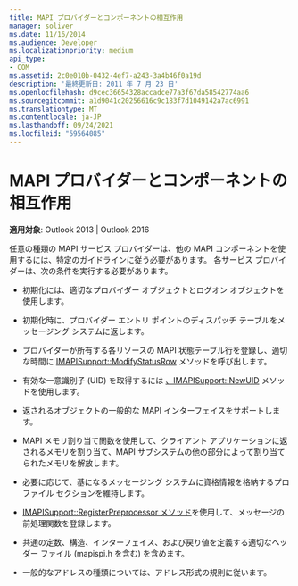 ```yaml
---
title: MAPI プロバイダーとコンポーネントの相互作用
manager: soliver
ms.date: 11/16/2014
ms.audience: Developer
ms.localizationpriority: medium
api_type:
- COM
ms.assetid: 2c0e010b-0432-4ef7-a243-3a4b46f0a19d
description: '最終更新日: 2011 年 7 月 23 日'
ms.openlocfilehash: d9cec36654328accadce77a3f67da58542774aa6
ms.sourcegitcommit: a1d9041c20256616c9c183f7d1049142a7ac6991
ms.translationtype: MT
ms.contentlocale: ja-JP
ms.lasthandoff: 09/24/2021
ms.locfileid: "59564085"
---
```

# <a name="interaction-of-mapi-providers-and-components"></a>MAPI プロバイダーとコンポーネントの相互作用

  
  
**適用対象**: Outlook 2013 | Outlook 2016 
  
任意の種類の MAPI サービス プロバイダーは、他の MAPI コンポーネントを使用するには、特定のガイドラインに従う必要があります。 各サービス プロバイダーは、次の条件を実行する必要があります。
  
- 初期化には、適切なプロバイダー オブジェクトとログオン オブジェクトを使用します。
    
- 初期化時に、プロバイダー エントリ ポイントのディスパッチ テーブルをメッセージング システムに返します。
    
- プロバイダーが所有する各リソースの MAPI 状態テーブル行を登録し、適切な時間に [IMAPISupport::ModifyStatusRow](imapisupport-modifystatusrow.md) メソッドを呼び出します。 
    
- 有効な一意識別子 (UID) を取得するには [、IMAPISupport::NewUID](imapisupport-newuid.md) メソッドを使用します。 
    
- 返されるオブジェクトの一般的な MAPI インターフェイスをサポートします。
    
- MAPI メモリ割り当て関数を使用して、クライアント アプリケーションに返されるメモリを割り当て、MAPI サブシステムの他の部分によって割り当てられたメモリを解放します。
    
- 必要に応じて、基になるメッセージング システムに資格情報を格納するプロファイル セクションを維持します。
    
- [IMAPISupport::RegisterPreprocessor メソッド](imapisupport-registerpreprocessor.md)を使用して、メッセージの前処理関数を登録します。 
    
- 共通の定数、構造、インターフェイス、および戻り値を定義する適切なヘッダー ファイル (mapispi.h を含む) を含めます。
    
- 一般的なアドレスの種類については、アドレス形式の規則に従います。
    

